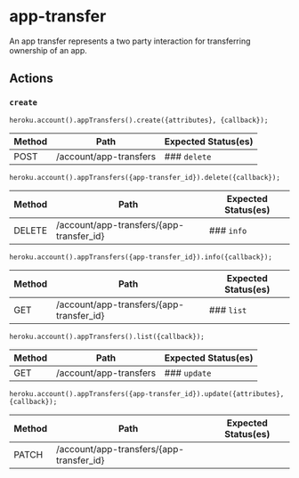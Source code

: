 # app-transfer

An app transfer represents a two party interaction for transferring ownership of an app.

## Actions

### `create`

`heroku.account().appTransfers().create({attributes}, {callback});`

Method | Path | Expected Status(es)
--- | --- | ---
POST | /account/app-transfers | ### `delete`

`heroku.account().appTransfers({app-transfer_id}).delete({callback});`

Method | Path | Expected Status(es)
--- | --- | ---
DELETE | /account/app-transfers/{app-transfer_id} | ### `info`

`heroku.account().appTransfers({app-transfer_id}).info({callback});`

Method | Path | Expected Status(es)
--- | --- | ---
GET | /account/app-transfers/{app-transfer_id} | ### `list`

`heroku.account().appTransfers().list({callback});`

Method | Path | Expected Status(es)
--- | --- | ---
GET | /account/app-transfers | ### `update`

`heroku.account().appTransfers({app-transfer_id}).update({attributes}, {callback});`

Method | Path | Expected Status(es)
--- | --- | ---
PATCH | /account/app-transfers/{app-transfer_id} | 